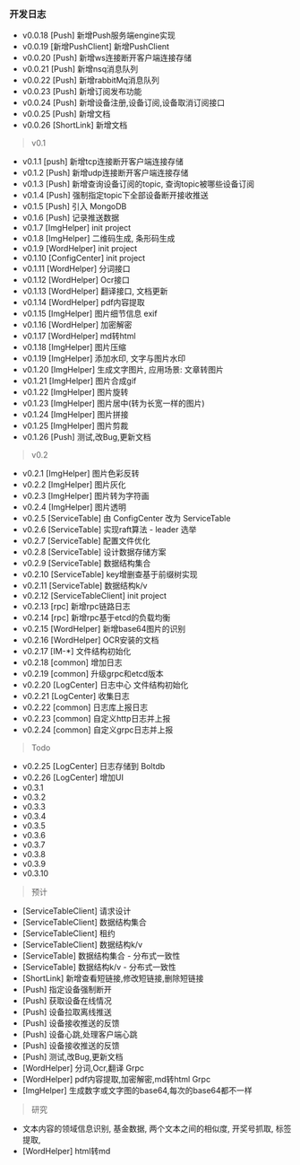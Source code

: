 ### 开发日志
- v0.0.18  [Push] 新增Push服务端engine实现
- v0.0.19  [新增PushClient] 新增PushClient
- v0.0.20  [Push] 新增ws连接断开客户端连接存储
- v0.0.21  [Push] 新增nsq消息队列
- v0.0.22  [Push] 新增rabbitMq消息队列
- v0.0.23  [Push] 新增订阅发布功能
- v0.0.24  [Push] 新增设备注册,设备订阅,设备取消订阅接口
- v0.0.25  [Push] 新增文档
- v0.0.26  [ShortLink] 新增文档

> v0.1
- v0.1.1  [push] 新增tcp连接断开客户端连接存储
- v0.1.2  [Push] 新增udp连接断开客户端连接存储
- v0.1.3  [Push] 新增查询设备订阅的topic, 查询topic被哪些设备订阅
- v0.1.4  [Push] 强制指定topic下全部设备断开接收推送
- v0.1.5  [Push] 引入 MongoDB
- v0.1.6  [Push] 记录推送数据
- v0.1.7  [ImgHelper] init project
- v0.1.8  [ImgHelper] 二维码生成, 条形码生成
- v0.1.9  [WordHelper] init project
- v0.1.10 [ConfigCenter] init project
- v0.1.11 [WordHelper] 分词接口
- v0.1.12 [WordHelper] Ocr接口
- v0.1.13 [WordHelper] 翻译接口, 文档更新
- v0.1.14 [WordHelper] pdf内容提取
- v0.1.15 [ImgHelper] 图片细节信息 exif
- v0.1.16 [WordHelper] 加密解密
- v0.1.17 [WordHelper] md转html
- v0.1.18 [ImgHelper] 图片压缩
- v0.1.19 [ImgHelper] 添加水印, 文字与图片水印
- v0.1.20 [ImgHelper] 生成文字图片, 应用场景: 文章转图片
- v0.1.21 [ImgHelper] 图片合成gif
- v0.1.22 [ImgHelper] 图片旋转
- v0.1.23 [ImgHelper] 图片居中(转为长宽一样的图片)
- v0.1.24 [ImgHelper] 图片拼接
- v0.1.25 [ImgHelper] 图片剪裁
- v0.1.26 [Push] 测试,改Bug,更新文档

> v0.2
- v0.2.1 [ImgHelper] 图片色彩反转
- v0.2.2 [ImgHelper] 图片灰化
- v0.2.3 [ImgHelper] 图片转为字符画
- v0.2.4 [ImgHelper] 图片透明
- v0.2.5 [ServiceTable] 由 ConfigCenter 改为 ServiceTable
- v0.2.6 [ServiceTable] 实现raft算法 - leader 选举
- v0.2.7 [ServiceTable] 配置文件优化
- v0.2.8 [ServiceTable] 设计数据存储方案
- v0.2.9 [ServiceTable] 数据结构集合
- v0.2.10 [ServiceTable] key增删查基于前缀树实现
- v0.2.11 [ServiceTable] 数据结构k/v
- v0.2.12 [ServiceTableClient] init project
- v0.2.13 [rpc] 新增rpc链路日志
- v0.2.14 [rpc] 新增rpc基于etcd的负载均衡
- v0.2.15 [WordHelper] 新增base64图片的识别
- v0.2.16 [WordHelper] OCR安装的文档
- v0.2.17 [IM-*] 文件结构初始化
- v0.2.18 [common] 增加日志
- v0.2.19 [common] 升级grpc和etcd版本
- v0.2.20 [LogCenter] 日志中心 文件结构初始化
- v0.2.21 [LogCenter] 收集日志
- v0.2.22 [common] 日志库上报日志
- v0.2.23 [common] 自定义http日志并上报
- v0.2.24 [common] 自定义grpc日志并上报

> Todo
- v0.2.25 [LogCenter] 日志存储到 Boltdb
- v0.2.26 [LogCenter] 增加UI
- v0.3.1  
- v0.3.2
- v0.3.3
- v0.3.4
- v0.3.5
- v0.3.6
- v0.3.7
- v0.3.8
- v0.3.9
- v0.3.10

> 预计
- [ServiceTableClient] 请求设计
- [ServiceTableClient] 数据结构集合
- [ServiceTableClient] 租约
- [ServiceTableClient] 数据结构k/v
- [ServiceTable] 数据结构集合 - 分布式一致性
- [ServiceTable] 数据结构k/v - 分布式一致性
- [ShortLink] 新增查看短链接,修改短链接,删除短链接
- [Push] 指定设备强制断开
- [Push] 获取设备在线情况
- [Push] 设备拉取离线推送
- [Push] 设备接收推送的反馈
- [Push] 设备心跳,处理客户端心跳
- [Push] 设备接收推送的反馈
- [Push] 测试,改Bug,更新文档
- [WordHelper] 分词,Ocr,翻译 Grpc 
- [WordHelper] pdf内容提取,加密解密,md转html Grpc
- [ImgHelper] 生成数字或文字图的base64,每次的base64都不一样

> 研究
- 文本内容的领域信息识别, 基金数据, 两个文本之间的相似度, 开奖号抓取, 标签提取, 
- [WordHelper] html转md


